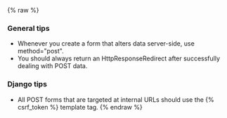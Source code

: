 {% raw %}
### General tips
- Whenever you create a form that alters data server-side, use method="post".
- You should always return an HttpResponseRedirect after successfully dealing with POST data.

### Django tips
- All POST forms that are targeted at internal URLs should use the {% csrf_token %} template tag.
{% endraw %}

